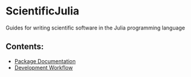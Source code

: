 # ScientificJulia
Guides for writing scientific software in the Julia programming language

## Contents:

* [Package Documentation](https://github.com/bcbi/ScientificJulia/blob/master/documentation.md)
* [Development Workflow](https://github.com/bcbi/ScientificJulia/blob/master/development_workflow.md)
